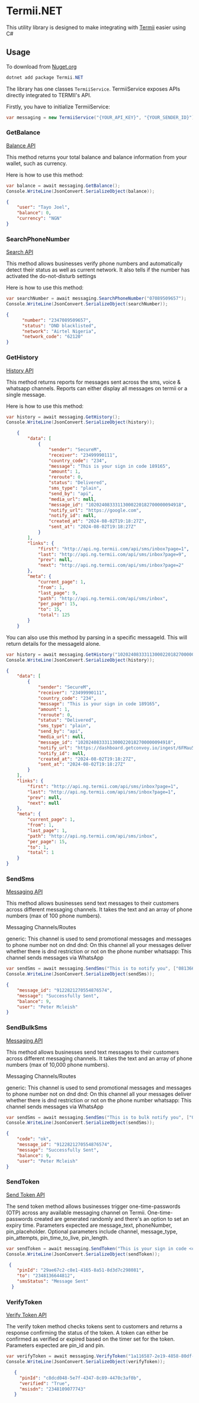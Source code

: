 # Termii.NET

This utility library is designed to make integrating with [Termii](https://developers.termii.com/) easier using C#

## Usage

To download from [Nuget.org](https://www.nuget.org/packages/Termii.NET/)

```C#
dotnet add package Termii.NET 
```

The library has one classes `TermiiService`.
TermiiService exposes APIs directly integrated to TERMII's API.

Firstly, you have to initialize TermiiService:

```C#
var messaging = new TermiiService("{YOUR_API_KEY}", "{YOUR_SENDER_ID}");
```

### GetBalance

[Balance API](https://developers.termii.com/balance)

This method returns your total balance and balance information from your wallet, such as currency.

Here is how to use this method:

```C#
var balance = await messaging.GetBalance();
Console.WriteLine(JsonConvert.SerializeObject(balance));
```

```JSON
{
    "user": "Tayo Joel",
    "balance": 0,
    "currency": "NGN"
}
```

### SearchPhoneNumber

[Search API](https://developers.termii.com/search)

This method allows businesses verify phone numbers and automatically detect their status as well as current network. It also tells if the number has activated the do-not-disturb settings

Here is how to use this method:

```C#
var searchNumber = await messaging.SearchPhoneNumber("07089509657");
Console.WriteLine(JsonConvert.SerializeObject(searchNumber));
```

```JSON
{
      "number": "2347089509657",
      "status": "DND blacklisted",
      "network": "Airtel Nigeria",
      "network_code": "62120"
} 
```

### GetHistory

[History API](https://developers.termii.com/history)

This method returns reports for messages sent across the sms, voice & whatsapp channels. Reports can either display all messages on termii or a single message.

Here is how to use this method:

```C#
var history = await messaging.GetHistory();
Console.WriteLine(JsonConvert.SerializeObject(history));
```

```JSON
    {
        "data": [
            {
                "sender": "SecureM",
                "receiver": "23499990111",
                "country_code": "234",
                "message": "This is your sign in code 189165",
                "amount": 1,
                "reroute": 0,
                "status": "Delivered",
                "sms_type": "plain",
                "send_by": "api",
                "media_url": null,
                "message_id": "10202408333113000220182700000094918",
                "notify_url": "https://google.com",
                "notify_id": null,
                "created_at": "2024-08-02T19:18:27Z",
                "sent_at": "2024-08-02T19:18:27Z"
            }    
        ],
        "links": {
            "first": "http://api.ng.termii.com/api/sms/inbox?page=1",
            "last": "http://api.ng.termii.com/api/sms/inbox?page=9",
            "prev": null,
            "next": "http://api.ng.termii.com/api/sms/inbox?page=2"
        },
        "meta": {
            "current_page": 1,
            "from": 1,
            "last_page": 9,
            "path": "http://api.ng.termii.com/api/sms/inbox",
            "per_page": 15,
            "to": 15,
            "total": 125
        }
    }
```

You can also use this method by parsing in a specific messageId. This will return details for the messageId alone.

```C#
var history = await messaging.GetHistory("10202408333113000220182700000094918");
Console.WriteLine(JsonConvert.SerializeObject(history));
```

```JSON
{
    "data": [
        {
            "sender": "SecureM",
            "receiver": "23499990111",
            "country_code": "234",
            "message": "This is your sign in code 189165",
            "amount": 1,
            "reroute": 0,
            "status": "Delivered",
            "sms_type": "plain",
            "send_by": "api",
            "media_url": null,
            "message_id": "10202408333113000220182700000094918",
            "notify_url": "https://dashboard.getconvoy.io/ingest/6FMau5w7seS3Swjs",
            "notify_id": null,
            "created_at": "2024-08-02T19:18:27Z",
            "sent_at": "2024-08-02T19:18:27Z"
        }
    ],
    "links": {
        "first": "http://api.ng.termii.com/api/sms/inbox?page=1",
        "last": "http://api.ng.termii.com/api/sms/inbox?page=1",
        "prev": null,
        "next": null
    },
    "meta": {
        "current_page": 1,
        "from": 1,
        "last_page": 1,
        "path": "http://api.ng.termii.com/api/sms/inbox",
        "per_page": 15,
        "to": 1,
        "total": 1
    }
}
```

### SendSms

[Messaging API](https://developers.termii.com/messaging-api)

This method allows businesses send text messages to their customers across different messaging channels. 
It takes the text and an array of phone numbers (max of 100 phone numbers).

Messaging Channels/Routes

generic: This channel is used to send promotional messages and messages to phone number not on dnd
dnd: On this channel all your messages deliver whether there is dnd restriction or not on the phone number
whatsapp: This channel sends messages via WhatsApp

```C#
var sendSms = await messaging.SendSms("This is to notify you", ["08136644812"]);
Console.WriteLine(JsonConvert.SerializeObject(sendSms));
```

```JSON
{
    "message_id": "9122821270554876574",
    "message": "Successfully Sent",
    "balance": 9,
    "user": "Peter Mcleish"
}
```


### SendBulkSms

[Messaging API](https://developers.termii.com/messaging-api)

This method allows businesses send text messages to their customers across different messaging channels. 
It takes the text and an array of phone numbers (max of 10,000 phone numbers).

Messaging Channels/Routes

generic: This channel is used to send promotional messages and messages to phone number not on dnd
dnd: On this channel all your messages deliver whether there is dnd restriction or not on the phone number
whatsapp: This channel sends messages via WhatsApp

```C#
var sendSms = await messaging.SendSms("This is to bulk notify you", ["08136644812"]);
Console.WriteLine(JsonConvert.SerializeObject(sendSms));
```

```JSON
{
    "code": "ok",
    "message_id": "9122821270554876574",
    "message": "Successfully Sent",
    "balance": 9,
    "user": "Peter Mcleish"
}
```


### SendToken

[Send Token API](https://developers.termii.com/send-token)

The send token method allows businesses trigger one-time-passwords (OTP) across any available messaging channel on Termii. 
One-time-passwords created are generated randomly and there's an option to set an expiry time.
Parameters expected are message_text, phoneNumber, pin_placeholder.
Optional parameters include channel, message_type, pin_attempts, pin_time_to_live, pin_length.

```C#
var sendToken = await messaging.SendToken("This is your sign in code <code>", "08136644812", "<code>");
Console.WriteLine(JsonConvert.SerializeObject(sendToken));
```

```JSON
 {
    "pinId": "29ae67c2-c8e1-4165-8a51-8d3d7c298081",
    "to": "2348136644812",
    "smsStatus": "Message Sent"
  }
```


### VerifyToken

[Verify Token API](https://developers.termii.com/verify-token)

The verify token method checks tokens sent to customers and returns a response confirming the status of the token. 
A token can either be confirmed as verified or expired based on the timer set for the token.
Parameters expected are pin_id and pin.

```C#
var verifyToken = await messaging.VerifyToken("1a116587-2e19-4858-80df-f6638427ddeb", "189165");
Console.WriteLine(JsonConvert.SerializeObject(verifyToken));
```

```JSON
   {
     "pinId": "c8dcd048-5e7f-4347-8c89-4470c3af0b",
     "verified": "True",
     "msisdn": "2348109077743"
   }
```